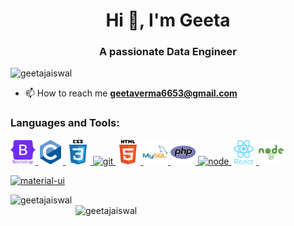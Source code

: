 <h1 align="center">Hi 👋, I'm Geeta</h1>
<h3 align="center">A passionate Data Engineer</h3>

<p align="left"> <img src="https://komarev.com/ghpvc/?username=geetajaiswal&label=Profile%20views&color=0e75b6&style=flat" alt="geetajaiswal" /> </p>

<!--- 🔭 I’m currently working on [Schools Online Education Web Application](http://webartihc.ultimatefreehost.in/?i=1) 

- 🌱 I’m currently learning **NodeJs** -->

- 📫 How to reach me **geetaverma6653@gmail.com**


<h3 align="left">Languages and Tools:</h3>
<p align="left"> <a href="https://getbootstrap.com" target="_blank"> <img src="https://raw.githubusercontent.com/devicons/devicon/master/icons/bootstrap/bootstrap-plain-wordmark.svg" alt="bootstrap" width="40" height="40"/> </a> <a href="https://www.cprogramming.com/" target="_blank"> <img src="https://raw.githubusercontent.com/devicons/devicon/master/icons/c/c-original.svg" alt="c" width="40" height="40"/> </a> <a href="https://www.w3schools.com/css/" target="_blank"> <img src="https://raw.githubusercontent.com/devicons/devicon/master/icons/css3/css3-original-wordmark.svg" alt="css3" width="40" height="40"/> </a> <a href="https://git-scm.com/" target="_blank"> <img src="https://www.vectorlogo.zone/logos/git-scm/git-scm-icon.svg" alt="git" width="40" height="40"/> </a> <a href="https://www.w3.org/html/" target="_blank"> <img src="https://raw.githubusercontent.com/devicons/devicon/master/icons/html5/html5-original-wordmark.svg" alt="html5" width="40" height="40"/> </a> <a href="https://www.mysql.com/" target="_blank"> <img src="https://raw.githubusercontent.com/devicons/devicon/master/icons/mysql/mysql-original-wordmark.svg" alt="mysql" width="40" height="40"/> </a> <a href="https://www.php.net" target="_blank"> <img src="https://raw.githubusercontent.com/devicons/devicon/master/icons/php/php-original.svg" alt="php" width="40" height="40"/> </a>
  <a href="#" target="_blank"> <img src="https://1.bp.blogspot.com/-xk_719KxXTc/XIb5ocQLs0I/AAAAAAAAIqo/N2iJ3AO8zTwxnEJwTYCyeOkEjYT1iT4RwCK4BGAYYCw/s1600/logo%2Bjavascript.png" alt="node" width="40" height="40"/> </a><a href="https://reactjs.org/" target="_blank"> <img src="https://raw.githubusercontent.com/devicons/devicon/master/icons/react/react-original-wordmark.svg" alt="react" width="40" height="40"/> </a><a href="#" target="_blank"> <img src="https://raw.githubusercontent.com/devicons/devicon/master/icons/nodejs/nodejs-plain-wordmark.svg" alt="node" width="40" height="40"/> </a> </p><a href="https://www.php.net" target="_blank"> <img src="https://cdn-images-1.medium.com/max/1200/1*5J2noO7t-nMhJNmqvq4wYg.png" alt="material-ui" width="40" height="40"/></a>

<p><img align="left" src="https://github-readme-stats.vercel.app/api/top-langs?username=geetajaiswal&show_icons=true&locale=en&layout=compact" alt="geetajaiswal" width="400px" /></p>

<span>&nbsp;<img align="right" src="https://github-readme-stats.vercel.app/api?username=geetajaiswal&show_icons=true&locale=en" alt="geetajaiswal" width="400px" height="200px"/></span>






















<!-- ### Hi there, 👋 I am Geeta

<!--
**GeetaJaiswal/GeetaJaiswal** is a ✨ _special_ ✨ repository because its `README.md` (this file) appears on your GitHub profile.

Here are some ideas to get you started:

- 🔭 I’m currently working on ...
- 🌱 I’m currently learning ...
- 👯 I’m looking to collaborate on ...
- 🤔 I’m looking for help with ...
- 💬 Ask me about ...
- 📫 How to reach me: ...
- 😄 Pronouns: ...
- ⚡ Fun fact: ...
-->
